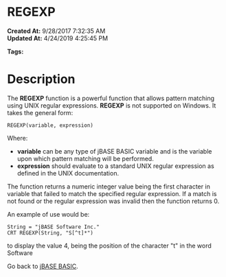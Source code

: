 # REGEXP

**Created At:** 9/28/2017 7:32:35 AM  
**Updated At:** 4/24/2019 4:25:45 PM  

**Tags:**
<badge text='extended pattern matching' vertical='middle' />
<badge text='unix' vertical='middle' />
<badge text='string handling' vertical='middle' />

# Description

The **REGEXP** function is a powerful function that allows pattern matching using UNIX regular expressions. **REGEXP** is not supported on Windows. It takes the general form:

```
REGEXP(variable, expression)
```

Where:

- **variable** can be any type of jBASE BASIC variable and is the variable upon which pattern matching will be performed.
- **expression** should evaluate to a standard UNIX regular expression as defined in the UNIX documentation.


The function returns a numeric integer value being the first character in variable that failed to match the specified regular expression. If a match is not found or the regular expression was invalid then the function returns 0.

An example of use would be:

```
String = "jBASE Software Inc."
CRT REGEXP(String, "S[^t]*")
```

to display the value 4, being the position of the character "t" in the word Software

Go back to [jBASE BASIC](263498-jbase-basic).
